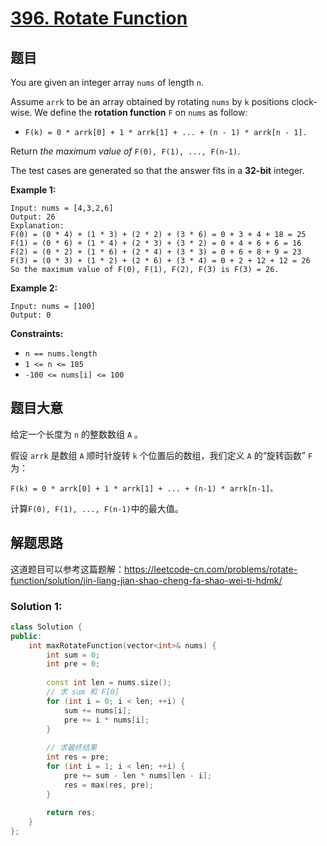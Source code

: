 # [396. Rotate Function](https://leetcode-cn.com/problems/rotate-function/)

## 题目

You are given an integer array `nums` of length `n`.

Assume `arrk` to be an array obtained by rotating `nums` by `k` positions clock-wise. We define the **rotation function** `F` on `nums` as follow:

- `F(k) = 0 * arrk[0] + 1 * arrk[1] + ... + (n - 1) * arrk[n - 1].`

Return *the maximum value of* `F(0), F(1), ..., F(n-1)`.

The test cases are generated so that the answer fits in a **32-bit** integer.

 

**Example 1:**

```
Input: nums = [4,3,2,6]
Output: 26
Explanation:
F(0) = (0 * 4) + (1 * 3) + (2 * 2) + (3 * 6) = 0 + 3 + 4 + 18 = 25
F(1) = (0 * 6) + (1 * 4) + (2 * 3) + (3 * 2) = 0 + 4 + 6 + 6 = 16
F(2) = (0 * 2) + (1 * 6) + (2 * 4) + (3 * 3) = 0 + 6 + 8 + 9 = 23
F(3) = (0 * 3) + (1 * 2) + (2 * 6) + (3 * 4) = 0 + 2 + 12 + 12 = 26
So the maximum value of F(0), F(1), F(2), F(3) is F(3) = 26.
```

**Example 2:**

```
Input: nums = [100]
Output: 0
```

 

**Constraints:**

- `n == nums.length`
- `1 <= n <= 105`
- `-100 <= nums[i] <= 100`

## 题目大意

给定一个长度为 `n` 的整数数组 `A` 。

假设 `arrk` 是数组 `A` 顺时针旋转 `k` 个位置后的数组，我们定义 `A` 的“旋转函数” `F` 为：

`F(k) = 0 * arrk[0] + 1 * arrk[1] + ... + (n-1) * arrk[n-1]。`

计算`F(0), F(1), ..., F(n-1)`中的最大值。

## 解题思路

这道题目可以参考这篇题解：https://leetcode-cn.com/problems/rotate-function/solution/jin-liang-jian-shao-cheng-fa-shao-wei-ti-hdmk/

### Solution 1:

````c++
class Solution {
public:
    int maxRotateFunction(vector<int>& nums) {
        int sum = 0;
        int pre = 0;
        
        const int len = nums.size();
        // 求 sum 和 F[0]
        for (int i = 0; i < len; ++i) {
            sum += nums[i];
            pre += i * nums[i];
        }
        
        // 求最终结果
        int res = pre;
        for (int i = 1; i < len; ++i) {
            pre += sum - len * nums[len - i];
            res = max(res, pre);
        }
        
        return res;
    }
};
````

